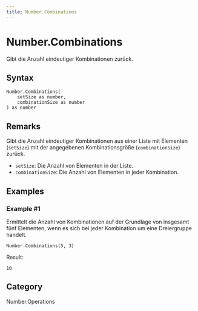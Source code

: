 ```yaml
---
title: Number.Combinations
---
```


# Number.Combinations


Gibt die Anzahl eindeutiger Kombinationen zurück.


## Syntax

```powerquery
Number.Combinations(
    setSize as number,
    combinationSize as number
) as number
```


## Remarks

Gibt die Anzahl eindeutiger Kombinationen aus einer Liste mit Elementen (<code>setSize</code>) mit der angegebenen Kombinationsgröße (<code>combinationSize</code>) zurück.<ul>    <li><code>setSize</code>: Die Anzahl von Elementen in der Liste.</li>    <li><code>combinationSize</code>: Die Anzahl von Elementen in jeder Kombination.</li></ul>


## Examples

### Example #1 
Ermittelt die Anzahl von Kombinationen auf der Grundlage von insgesamt fünf Elementen, wenn es sich bei jeder Kombination um eine Dreiergruppe handelt.
```powerquery
Number.Combinations(5, 3)
```

Result: 
```powerquery
10
```




## Category
Number.Operations

